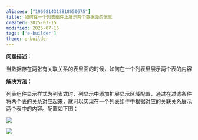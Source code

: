```yaml
---
aliases: ["1969814318818650675"]
title: 如何在一个列表组件上展示两个数据源的信息
created: 2025-07-15
modified: 2025-07-15
tags: ['e-builder']
theme: e-builder
---
```


**问题描述：**

当数据存在两张有关联关系的表里面的时候，如何在一个列表里展示两个表的内容

**解决方法：**

列表组件显示样式为列表式时，列显示中添加扩展显示区域配置，通过在过滤条件将两个表的关系对应起来，就可以实现在一个列表组件中根据对应的关联关系展示两个表中的内容。配置如下图：

![](6dd8fa71ac817f2314748c6e03495844.jpg)

![](8e51be56cf504f1466d498b433398841.jpg)